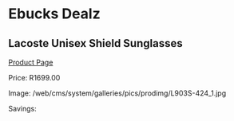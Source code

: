 
# Ebucks Dealz
## Lacoste Unisex Shield Sunglasses
[Product Page](https://www.ebucks.com/web/shop/productSelected.do?prodId=1136186510&catId=1158501552)

Price: R1699.00

Image: /web/cms/system/galleries/pics/prodimg/L903S-424_1.jpg

Savings: 


	